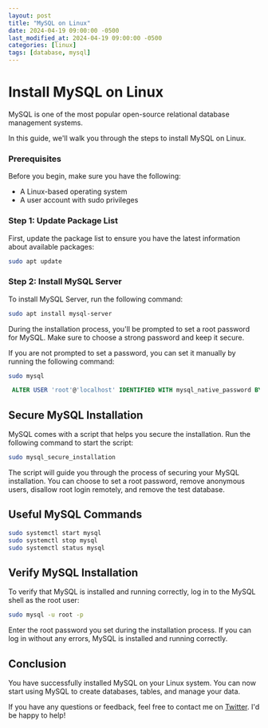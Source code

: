 ```yaml
---
layout: post
title: "MySQL on Linux"
date: 2024-04-19 09:00:00 -0500
last_modified_at: 2024-04-19 09:00:00 -0500
categories: [linux]
tags: [database, mysql]
---
```


# Install MySQL on Linux

MySQL is one of the most popular open-source relational database management systems.

In this guide, we'll walk you through the steps to install MySQL on Linux.

### Prerequisites

Before you begin, make sure you have the following:

- A Linux-based operating system
- A user account with sudo privileges

### Step 1: Update Package List

First, update the package list to ensure you have the latest information about available packages:

```sh
sudo apt update
```

### Step 2: Install MySQL Server

To install MySQL Server, run the following command:

```sh
sudo apt install mysql-server
```

During the installation process, you'll be prompted to set a root password for MySQL. Make sure to choose a strong password and keep it secure.

If you are not prompted to set a password, you can set it manually by running the following command:

```sh
sudo mysql
```

```sql
 ALTER USER 'root'@'localhost' IDENTIFIED WITH mysql_native_password BY 'your_password';
```

## Secure MySQL Installation

MySQL comes with a script that helps you secure the installation. Run the following command to start the script:

```sh
sudo mysql_secure_installation
```

The script will guide you through the process of securing your MySQL installation. You can choose to set a root password, remove anonymous users, disallow root login remotely, and remove the test database.

## Useful MySQL Commands

```sh
sudo systemctl start mysql
sudo systemctl stop mysql
sudo systemctl status mysql
```

## Verify MySQL Installation

To verify that MySQL is installed and running correctly, log in to the MySQL shell as the root user:

```sh
sudo mysql -u root -p
```

Enter the root password you set during the installation process. If you can log in without any errors, MySQL is installed and running correctly.

## Conclusion

You have successfully installed MySQL on your Linux system. You can now start using MySQL to create databases, tables, and manage your data.

If you have any questions or feedback, feel free to contact me on [Twitter](https://twitter.com/juanvqz_). I'd be happy to help!
